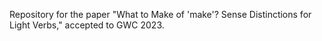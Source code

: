 Repository for the paper "What to Make of 'make'? Sense Distinctions for Light Verbs," accepted to GWC 2023.